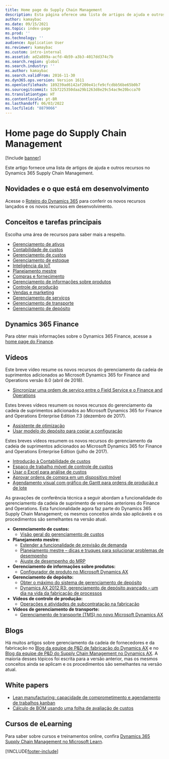```yaml
---
title: Home page do Supply Chain Management
description: Esta página oferece uma lista de artigos de ajuda e outros recursos do Supply Chain Management.
author: kamaybac
ms.date: 09/15/2021
ms.topic: index-page
ms.prod: ''
ms.technology: ''
audience: Application User
ms.reviewer: kamaybac
ms.custom: intro-internal
ms.assetid: ad2a889a-acfd-4b59-a3b3-4017dd374c7b
ms.search.region: global
ms.search.industry: ''
ms.author: kamaybac
ms.search.validFrom: 2016-11-30
ms.dyn365.ops.version: Version 1611
ms.openlocfilehash: 189239ad6142af200e41cfe9cfcdbb56be65b0b7
ms.sourcegitcommit: 52b7225350daa29b1263d8e29c54ac9e20bcca70
ms.translationtype: HT
ms.contentlocale: pt-BR
ms.lasthandoff: 06/03/2022
ms.locfileid: "8879066"
---
```

# <a name="supply-chain-management-home-page"></a>Home page do Supply Chain Management

[!include [banner](includes/banner.md)]

Este artigo fornece uma lista de artigos de ajuda e outros recursos no Dynamics 365 Supply Chain Management.

## <a name="whats-new-and-in-development"></a>Novidades e o que está em desenvolvimento

Acesse o [Roteiro do Dynamics 365](https://roadmap.dynamics.com/) para conferir os novos recursos lançados e os novos recursos em desenvolvimento.

## <a name="core-concepts-and-tasks"></a>Conceitos e tarefas principais

Escolha uma área de recursos para saber mais a respeito.

- [Gerenciamento de ativos](asset-management/index.md)
- [Contabilidade de custos](../finance/cost-accounting/cost-accounting-home-page.md)
- [Gerenciamento de custos](cost-management/cost-management-home-page.md)  
- [Gerenciamento de estoque](inventory/inventory-home-page.md)
- [Inteligência da IoT](iot/iot-intelligence-home-page.md)
- [Planejamento mestre](master-planning/master-planning-home-page.md)
- [Compras e fornecimento](procurement/procurement-sourcing-overview.md)
- [Gerenciamento de informações sobre produtos](pim/product-information.md)
- [Controle de produção](production-control/production-process-overview.md)
- [Vendas e marketing](sales-marketing/overview-sales-marketing.md)
- [Gerenciamento de serviços](service-management/service-management-home-page.md)
- [Gerenciamento de transporte](transportation/transportation-management-overview.md)
- [Gerenciamento de depósito](warehousing/warehouse-configuration.md)

## <a name="dynamics-365-finance"></a>Dynamics 365 Finance

Para obter mais informações sobre o Dynamics 365 Finance, acesse a [ home page do Finance](../finance/index.md).

## <a name="videos"></a>Vídeos

Este breve vídeo resume os novos recursos do gerenciamento da cadeia de suprimentos adicionados ao Microsoft Dynamics 365 for Finance and Operations versão 8.0 (abril de 2018).

- [Sincronizar uma ordem de serviço entre o Field Service e o Finance and Operations](https://youtu.be/hAB4TDVMjxU)

Estes breves vídeos resumem os novos recursos do gerenciamento da cadeia de suprimentos adicionados ao Microsoft Dynamics 365 for Finance and Operations Enterprise Edition 7.3 (dezembro de 2017).

- [Assistente de otimização](https://www.youtube.com/watch?v=MRsAzgFCUSQ&t=4s)
- [Usar modelo do depósito para copiar a configuração](https://www.youtube.com/watch?v=K2WIfFlqJYs&feature=youtu.be)

Estes breves vídeos resumem os novos recursos do gerenciamento da cadeia de suprimentos adicionados ao Microsoft Dynamics 365 for Finance and Operations Enterprise Edition (julho de 2017).

- [Introdução à Contabilidade de custos](https://youtu.be/1pUDtJQZ8FU)
- [Espaço de trabalho móvel de controle de custos](https://youtu.be/imsuTg8rUVk)
- [Usar o Excel para análise de custos](https://youtu.be/-HKHYdClvx8)
- [Aprovar ordens de compra em um dispositivo móvel](https://youtu.be/gZ-gOlJe7H8)
- [Agendamento visual com gráfico de Gantt para ordens de produção e de lote](https://youtu.be/BtbuShkGj4I)

As gravações de conferência técnica a seguir abordam a funcionalidade do gerenciamento da cadeia de suprimento de versões anteriores do Finance and Operations. Esta funcionalidade agora faz parte do Dynamics 365 Supply Chain Management; os mesmos conceitos ainda são aplicáveis e os procedimentos são semelhantes na versão atual.

- **Gerenciamento de custos:**
  - [Visão geral do gerenciamento de custos](https://www.youtube.com/watch?v=vXzlC-mOBcg&feature=youtu.be)
- **Planejamento mestre:**
  - [Estender a funcionalidade de previsão de demanda](https://www.youtube.com/watch?v=4OIKIXLiNjI&feature=youtu.be)
  - [Planejamento mestre – dicas e truques para solucionar problemas de desempenho](https://youtu.be/7v8BPmEs9Dg)
  - [Ajuste de desempenho do MRP](https://youtu.be/RLXybx20B5o)
- **Gerenciamento de informações sobre produtos:**
  - [Configurador de produto no Microsoft Dynamics AX](https://youtu.be/zotrj3SbCl4)
- **Gerenciamento de depósito:**
  - [Obter o máximo do sistema de gerenciamento de depósito](https://www.youtube.com/watch?v=--_didmZKHo&t=10s)
  - [Dynamics AX 2012 R3: gerenciamento de depósito avançado – um dia na vida da fabricação de processos](https://www.youtube.com/embed/QUxXUrN-7n4)
- **Vídeos de controle de produção:**
  - [Operações e atividades de subcontratação na fabricação](https://youtu.be/y1jrd3A_k70)
- **Vídeos de gerenciamento de transporte:**
  - [Gerenciamento de transporte (TMS) no novo Microsoft Dynamics AX](https://youtu.be/jgmTgJIgEFQ)

## <a name="blogs"></a>Blogs

Há muitos artigos sobre gerenciamento da cadeia de fornecedores e da fabricação no [Blog da equipe de P&D de fabricação do Dynamics AX](/archive/blogs/axmfg/) e no [Blog da equipe de P&D do Supply Chain Management no Dynamics AX](https://blogs.msdn.microsoft.com/dynamicsaxscm/). A maioria desses tópicos foi escrita para a versão anterior, mas os mesmos conceitos ainda se aplicam e os procedimentos são semelhantes na versão atual.

## <a name="white-papers"></a>White papers

- [Lean manufacturing: capacidade de comprometimento e agendamento de trabalhos kanban](/dynamics/s-e/)
- [Cálculo de BOM usando uma folha de avaliação de custos](https://www.microsoft.com/download/details.aspx?id=101937)

## <a name="elearning-courses"></a>Cursos de eLearning

Para saber sobre cursos e treinamentos online, confira [Dynamics 365 Supply Chain Management no Microsoft Learn](/learn/browse/?products=dynamics-scm&resource_type=learning+path).


[!INCLUDE[footer-include](../includes/footer-banner.md)]
